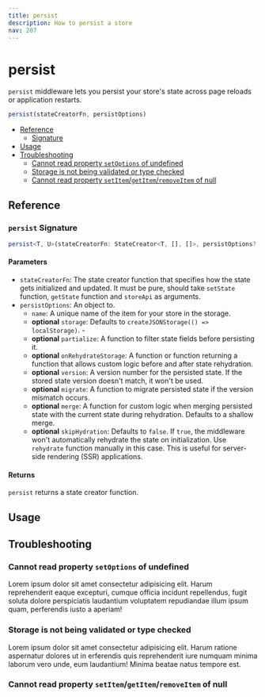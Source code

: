```yaml
---
title: persist
description: How to persist a store
nav: 207
---
```


# persist

`persist` middleware lets you persist your store's state across page reloads or application
restarts.

```js
persist(stateCreatorFn, persistOptions)
```

- [Reference](#reference)
  - [Signature](#persist-signature)
- [Usage](#usage)
- [Troubleshooting](#troubleshooting)
  - [Cannot read property `setOptions` of undefined](#cannot-read-property-setoptions-of-undefined)
  - [Storage is not being validated or type checked](#storage-is-not-being-validated-or-type-checked)
  - [Cannot read property `setItem`/`getItem`/`removeItem` of null](#cannot-read-property-setitemgetitemremoveitem-of-null)

## Reference

### `persist` Signature

```ts
persist<T, U>(stateCreatorFn: StateCreator<T, [], []>, persistOptions?: PersistOptions<T, U>): StateCreator<T, [], []>
```

#### Parameters

- `stateCreatorFn`: The state creator function that specifies how the state gets initialized and
  updated. It must be pure, should take `setState` function, `getState` function and `storeApi` as
  arguments.
- `persistOptions`: An object to.
  - `name`: A unique name of the item for your store in the storage.
  - **optional** `storage`: Defaults to `createJSONStorage(() => localStorage)`. -
  - **optional** `partialize`: A function to filter state fields before persisting it.
  - **optional** `onRehydrateStorage`: A function or function returning a function that allows
    custom logic before and after state rehydration.
  - **optional** `version`: A version number for the persisted state. If the stored state version
    doesn't match, it won't be used.
  - **optional** `migrate`: A function to migrate persisted state if the version mismatch occurs.
  - **optional** `merge`: A function for custom logic when merging persisted state with the current
    state during rehydration. Defaults to a shallow merge.
  - **optional** `skipHydration`: Defaults to `false`. If `true`, the middleware won't
    automatically rehydrate the state on initialization. Use `rehydrate` function manually in this
    case. This is useful for server-side rendering (SSR) applications.

#### Returns

`persist` returns a state creator function.

## Usage

## Troubleshooting

### Cannot read property `setOptions` of undefined

Lorem ipsum dolor sit amet consectetur adipisicing elit. Harum reprehenderit eaque excepturi,
cumque officia incidunt repellendus, fugit soluta dolore perspiciatis laudantium voluptatem
repudiandae illum ipsum quam, perferendis iusto a aperiam!

### Storage is not being validated or type checked

Lorem ipsum dolor sit amet consectetur adipisicing elit. Harum ratione aspernatur dolores ut in
erferendis quis reprehenderit iure numquam minima laborum vero unde, eum laudantium! Minima beatae
natus tempore est.

### Cannot read property `setItem`/`getItem`/`removeItem` of null
